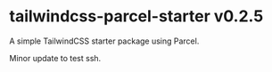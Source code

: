 # tailwindcss-parcel-starter v0.2.5
A simple TailwindCSS starter package using Parcel.

Minor update to test ssh.

